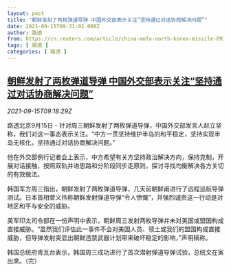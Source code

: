 ```yaml
---
layout: post
title: "朝鲜发射了两枚弹道导弹 中国外交部表示关注“坚持通过对话协商解决问题”"
date: 2021-09-15T09:31:02.000Z
author: 路透
from: https://cn.reuters.com/article/china-mofa-north-korea-missile-0915-idCNKBS2GB0T9
tags: [ 路透 ]
categories: [ 路透 ]
---
```

<!--1631698262000-->
[朝鲜发射了两枚弹道导弹 中国外交部表示关注“坚持通过对话协商解决问题”](https://cn.reuters.com/article/china-mofa-north-korea-missile-0915-idCNKBS2GB0T9)
------

<div>
<div><i>2021-09-15T09:18:29Z</i></div><p>路透北京9月15日 - 针对周三朝鲜发射了两枚弹道导弹，中国外交部发言人赵立坚称，我们对这一事态表示关注。“中方一贯坚持维护半岛的和平稳定，坚持实现半岛无核化，坚持通过对话协商解决问题。”</p><p>他在外交部例行记者会上表示，中方希望有关方坚持政治解决方向，保持克制，开展对话接触，按照双轨并进思路和分阶段同步走原则，探讨寻找均衡解决各方关切的有效做法。</p><p>韩国军方周三指出，朝鲜发射了两枚弹道导弹，几天前朝鲜甫进行了远程巡航导弹测试。日本首相菅义伟称朝鲜发射弹道导弹“令人愤慨”，并强烈谴责这一行动是对地区和平与安全的威胁。</p><p>美军印太司令部在一份声明中表示，朝鲜周三发射两枚导弹并未对美国或盟国构成直接威胁。“虽然我们评估此一事件不会对美国人员、领土或我们的盟国构成直接威胁，但导弹发射突显出朝鲜违禁武器计划带来破坏稳定的影响，”声明稿称。</p><p>韩国总统府青瓦台表示，韩国周三成功进行了首次潜射弹道导弹试验，总统文在寅出席。（完）</p>
</div>
